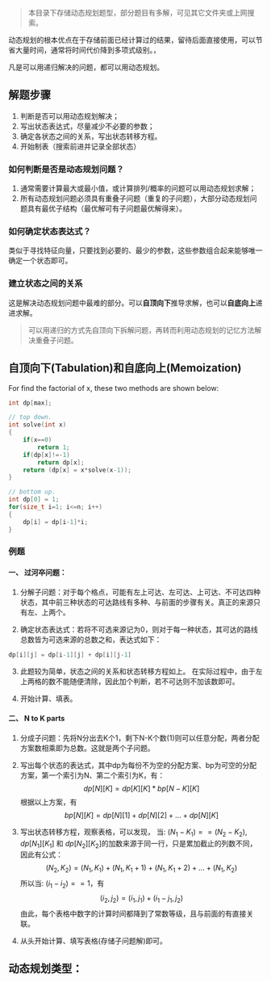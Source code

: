 <!--
 * @Author: avert-win
 * @Date: 2022-04-28 23:44:32
 * @LastEditTime: 2022-04-29 14:58:50
 * @FilePath: \ProgramDaily\dp\README.md
 * @Description: 简介
-->

> 本目录下存储动态规划题型，部分题目有多解，可见其它文件夹或上网搜索。

动态规划的根本优点在于存储前面已经计算过的结果，留待后面直接使用，可以节省大量时间，通常将时间代价降到多项式级别。，

凡是可以用递归解决的问题，都可以用动态规划。

## 解题步骤

1. 判断是否可以用动态规划解决；
2. 写出状态表达式，尽量减少不必要的参数；
3. 确定各状态之间的关系，写出状态转移方程。
4. 开始制表（搜索前进并记录全部状态）

### 如何判断是否是动态规划问题？

1. 通常需要计算最大或最小值，或计算排列/概率的问题可以用动态规划求解；
2. 所有动态规划问题必须具有重叠子问题（重复的子问题），大部分动态规划问题具有最优子结构（最优解可有子问题最优解得来）。

### 如何确定状态表达式？

类似于寻找特征向量，只要找到必要的、最少的参数，这些参数组合起来能够唯一确定一个状态即可。

### 建立状态之间的关系

这是解决动态规划问题中最难的部分。可以**自顶向下**推导求解，也可以**自底向上**递进求解。
> 可以用递归的方式先自顶向下拆解问题，再转而利用动态规划的记忆方法解决重叠子问题。

## 自顶向下(Tabulation)和自底向上(Memoization)

For find the factorial of x, these two methods are shown below:
```cpp
int dp[max];

// top down.
int solve(int x)
{
    if(x==0)
        return 1;
    if(dp[x]!=-1)
        return dp[x];
    return (dp[x] = x*solve(x-1));
}

// bottom up.
int dp[0] = 1;
for(size_t i=1; i<=n; i++)
{
    dp[i] = dp[i-1]*i;
}
```


### 例题

#### 一、 过河卒问题：

1. 分解子问题：对于每个格点，可能有左上可达、左可达、上可达、不可达四种状态，其中前三种状态的可达路线有多种、与前面的步骤有关。真正的来源只有左、上两个。

2. 确定状态表达式：若将不可选来源记为0，则对于每一种状态，其可达的路线总数皆为可选来源的总数之和，表达式如下：
```cpp
dp[i][j] = dp[i-1][j] + dp[i][j-1] 
```

3. 此题较为简单，状态之间的关系和状态转移方程如上。
在实际过程中，由于左上两格的数不能随便清除，因此加个判断，若不可达则不加该数即可。

4. 开始计算、填表。

#### 二、 N to K parts

1. 分成子问题：先将N分出去K个1，剩下N-K个数(1)则可以任意分配，两者分配方案数相乘即为总数。这就是两个子问题。

2. 写出每个状态的表达式，其中dp为每份不为空的分配方案、bp为可空的分配方案，第一个索引为N、第二个索引为K，有：
$$
dp[N][K] = dp[K][K]*bp[N-K][K]
$$
根据以上方案，有
$$
bp[N][K] = dp[N][1] + dp[N][2] + ... + dp[N][K]
$$

3. 写出状态转移方程，观察表格，可以发现，
当: $(N_1 - K_1) == (N_2 - K_2)$, $dp[N_1][K_1]$ 和 $dp[N_2][K_2]$的加数来源于同一行，只是累加截止的列数不同，因此有公式：
$$
(N_2,K_2) = (N_1,K_1) + (N_1,K_1+1)  + (N_1,K_1+2) + ... + (N_1,K_2) 
$$
所以当: $(i_1-i_2) == 1$，有
$$
(i_2, j_2) = (i_1, j_1) + (i_1-j_1, j_2)
$$
由此，每个表格中数字的计算时间都降到了常数等级，且与前面的有直接关联。

4. 从头开始计算、填写表格(存储子问题解)即可。

## 动态规划类型：